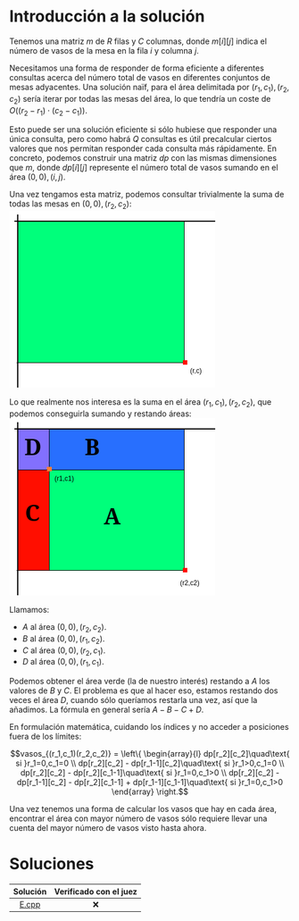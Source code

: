 # Introducción a la solución

Tenemos una matriz $m$ de $R$ filas y $C$ columnas, donde $m[i][j]$ indica el
número de vasos de la mesa en la fila $i$ y columna $j$.

Necesitamos una forma de responder de forma eficiente a diferentes consultas
acerca del número total de vasos en diferentes conjuntos de mesas adyacentes.
Una solución naïf, para el área delimitada por $(r_1, c_1), (r_2, c_2)$ sería
iterar por todas las mesas del área, lo que tendría un coste de
$O((r_2-r_1)\cdot(c_2-c_1))$.

Esto puede ser una solución eficiente si sólo hubiese que responder una única
consulta, pero como habrá $Q$ consultas es útil precalcular ciertos valores que
nos permitan responder cada consulta más rápidamente. En concreto, podemos
construir una matriz $dp$ con las mismas dimensiones que $m$, donde $dp[i][j]$
represente el número total de vasos sumando en el área $(0,0),(i,j)$.

Una vez tengamos esta matriz, podemos consultar trivialmente la suma de todas
las mesas en $(0,0),(r_2,c_2)$:
![](images/1.png)

Lo que realmente nos interesa es la suma en el área $(r_1, c_1), (r_2, c_2)$,
que podemos conseguirla sumando y restando áreas:
![](images/2.png)

Llamamos:
- $A$ al área $(0,0),(r_2,c_2)$.
- $B$ al área $(0,0),(r_1,c_2)$.
- $C$ al área $(0,0),(r_2,c_1)$.
- $D$ al área $(0,0),(r_1,c_1)$.

Podemos obtener el área verde (la de nuestro interés) restando a $A$ los
valores de $B$ y $C$. El problema es que al hacer eso, estamos restando dos
veces el área $D$, cuando sólo queríamos restarla una vez, así que la añadimos.
La fórmula en general sería $A - B - C + D$.

En formulación matemática, cuidando los índices  y no acceder a posiciones
fuera de los límites:
```math
vasos_{(r_1,c_1)(r_2,c_2)} =
\left\{
\begin{array}{l}
dp[r_2][c_2]\quad\text{ si }r_1=0,c_1=0 \\
dp[r_2][c_2] - dp[r_1-1][c_2]\quad\text{ si }r_1>0,c_1=0 \\
dp[r_2][c_2] - dp[r_2][c_1-1]\quad\text{ si }r_1=0,c_1>0 \\
dp[r_2][c_2] - dp[r_1-1][c_2] - dp[r_2][c_1-1] + dp[r_1-1][c_1-1]\quad\text{ si }r_1=0,c_1>0
\end{array}
\right.
```

Una vez tenemos una forma de calcular los vasos que hay en cada área, encontrar
el área con mayor número de vasos sólo requiere llevar una cuenta del mayor
número de vasos visto hasta ahora.

# Soluciones

| Solución | Verificado con el juez |
| :------: | :--------------------: |
| [E.cpp](src/E.cpp) | :x:          |
